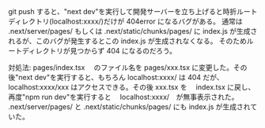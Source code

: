 git push すると、"next dev"を実行して開発サーバーを立ち上げると時折ルートディレクトリ(localhost:xxxx/)だけが 404error になるバグがある。
通常は .next/server/pages/ もしくは .next/static/chunks/pages/ に index.js が生成されるが、このバグが発生するとこの index.js が生成されなくなる。
そのためルートディレクトリが見つからず 404 になるのだろう。

対処法:
pages/index.tsx 　のファイル名を pages/xxx.tsx に変更した。その後"next dev"を実行すると、もちろん localhost:xxxx/ は 404 だが、
localhost:xxxx/xxx はアクセスできる。その後 xxx.tsx を　 index.tsx に戻し、再度"npm run dev"を実行すると　 localhost:xxxx/　が無事表示された。 .next/server/pages/ と .next/static/chunks/pages/ にも index.js が生成されていた。
